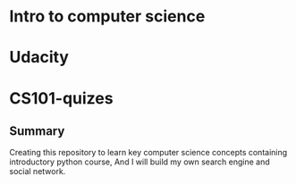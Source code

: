# Intro to computer science
# Udacity

# CS101-quizes

## Summary
Creating this repository to learn key computer science concepts containing introductory python course,
And I will build my own search engine and social network.
